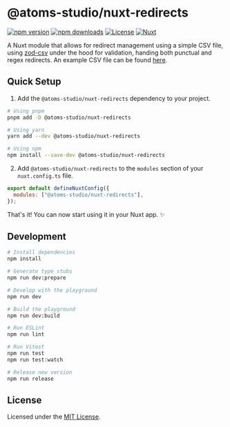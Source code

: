 # @atoms-studio/nuxt-redirects

[![npm version][npm-version-src]][npm-version-href]
[![npm downloads][npm-downloads-src]][npm-downloads-href]
[![License][license-src]][license-href]
[![Nuxt][nuxt-src]][nuxt-href]

A Nuxt module that allows for redirect management using a simple CSV file, using [zod-csv](https://github.com/bartoszgolebiowski/zod-csv)
under the hood for validation, handing both punctual and regex redirects. An example CSV file can be found [here](/playground/redirects.csv).

## Quick Setup

1. Add the `@atoms-studio/nuxt-redirects` dependency to your project.

```bash
# Using pnpm
pnpm add -D @atoms-studio/nuxt-redirects

# Using yarn
yarn add --dev @atoms-studio/nuxt-redirects

# Using npm
npm install --save-dev @atoms-studio/nuxt-redirects
```

2. Add `@atoms-studio/nuxt-redirects` to the `modules` section of your `nuxt.config.ts` file.

```js
export default defineNuxtConfig({
  modules: ["@atoms-studio/nuxt-redirects"],
});
```

That's it! You can now start using it in your Nuxt app. ✨

## Development

```bash
# Install dependencies
npm install

# Generate type stubs
npm run dev:prepare

# Develop with the playground
npm run dev

# Build the playground
npm run dev:build

# Run ESLint
npm run lint

# Run Vitest
npm run test
npm run test:watch

# Release new version
npm run release
```

## License

Licensed under the [MIT License](LICENSE).

[npm-version-src]: https://img.shields.io/npm/v/@atoms-studio/nuxt-redirects/latest.svg?style=flat&colorA=18181B&colorB=28CF8D
[npm-version-href]: https://npmjs.com/package/@atoms-studio/nuxt-redirects
[npm-downloads-src]: https://img.shields.io/npm/dm/@atoms-studio/nuxt-redirects.svg?style=flat&colorA=18181B&colorB=28CF8D
[npm-downloads-href]: https://npmjs.com/package/@atoms-studio/nuxt-redirects
[license-src]: https://img.shields.io/npm/l/@atoms-studio/nuxt-redirects.svg?style=flat&colorA=18181B&colorB=28CF8D
[license-href]: https://npmjs.com/package/@atoms-studio/nuxt-redirects
[nuxt-src]: https://img.shields.io/badge/Nuxt-18181B?logo=nuxt.js
[nuxt-href]: https://nuxt.com
